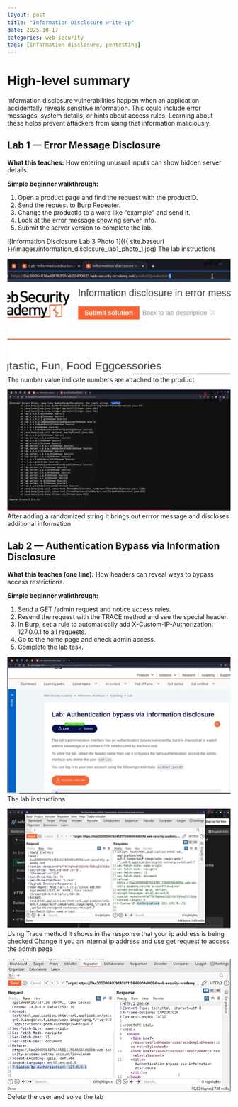 ```yaml
---
layout: post
title: "Information Disclosure write-up"
date: 2025-10-17
categories: web-security
tags: [information disclosure, pentesting]
---
```

# High-level summary

Information disclosure vulnerabilities happen when an application accidentally reveals sensitive information. This could include error messages, system details, or hints about access rules. Learning about these helps prevent attackers from using that information maliciously.

## Lab 1 — Error Message Disclosure

**What this teaches:** How entering unusual inputs can show hidden server details.

**Simple beginner walkthrough:**

1. Open a product page and find the request with the productID.
2. Send the request to Burp Repeater.
3. Change the productId to a word like "example" and send it.
4. Look at the error message showing server info.
5. Submit the server version to complete the lab.

![Information Disclosure Lab 3 Photo 1]({{ site.baseurl }}/images/information_disclosure_lab1_photo_1.jpg)
The lab instructions


![image alt](https://github.com/Lispectree/web-sec/blob/337664eac720b6ddd180114eaa84192398b27466/web-security-labs/labs/information-disclosure/INFORMATION%20LAB1%20PHOTO2.jpg)
The number value indicate numbers are attached to the product


![image alt](https://github.com/Lispectree/web-sec/blob/1e4905c8dbfac1cc4560f4890eb4d0df143a5488/web-security-labs/labs/information-disclosure/INFORMATION%20LAB1%20PHOTO3.jpg)
After adding a randomized string 
It brings out errror message and discloses additional information

## Lab 2 — Authentication Bypass via Information Disclosure

**What this teaches (one line):** How headers can reveal ways to bypass access restrictions.

**Simple beginner walkthrough:**

1. Send a GET /admin request and notice access rules.
2. Resend the request with the TRACE method and see the special header.
3. In Burp, set a rule to automatically add X-Custom-IP-Authorization: 127.0.0.1 to all requests.
4. Go to the home page and check admin access.
5. Complete the lab task.


![image alt](https://github.com/Lispectree/web-sec/blob/770296d9912cb56b826cddbb54f09e2f49ac3584/web-security-labs/labs/information-disclosure/INFORMATION%20LAB2%20PHOTO1.jpg)
The lab instructions


![image alt](https://github.com/Lispectree/web-sec/blob/7686607ee70ac1f9a598c21a6b933615774fbaf6/web-security-labs/labs/information-disclosure/INFORMATION%20LAB2%20PHOTO2.jpg)
Using Trace method
It shows in the response that your ip address is being checked
Change it you an internal ip address and use get request to access the admin page


![image alt](https://github.com/Lispectree/web-sec/blob/9489968d80f297eeb94870dc9ea1faa6f807610f/web-security-labs/labs/information-disclosure/INFORMATION%20LAB2%20PHOTO3.jpg)
Delete the user and solve the lab





